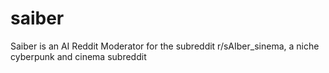 # saiber
Saiber is an AI Reddit Moderator for the subreddit r/sAIber_sinema, a niche cyberpunk and cinema subreddit
